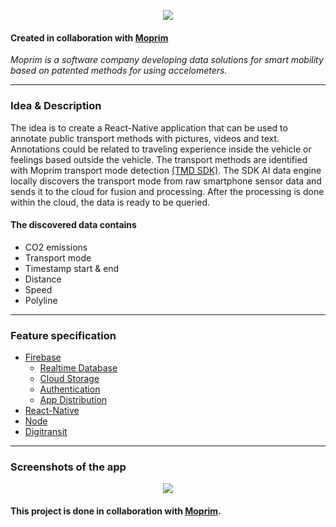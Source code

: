 <p align="center">
  <img src="https://user-images.githubusercontent.com/45162563/101350811-51978100-3898-11eb-9a97-8fa9117c67f8.png"/>
</p>

#### Created in collaboration with [Moprim](https://www.moprim.com/about-us/)
<i> Moprim is a software company developing data solutions for smart mobility based on patented methods for using accelometers.</i>

---

### Idea & Description

The idea is to create a React-Native application that can be used to annotate public transport methods with pictures, videos and text. Annotations could be related to traveling experience inside the vehicle or feelings based outside the vehicle. The transport methods are identified with Moprim transport mode detection [(TMD SDK)](https://www.moprim.com/products/). The SDK AI data engine locally discovers the transport mode from raw smartphone sensor data and sends it to the cloud for fusion and processing. After the processing is done within the cloud, the data is ready to be queried.
#### The discovered data contains
* CO2 emissions
* Transport mode
* Timestamp start & end
* Distance
* Speed
* Polyline

---

### Feature specification
* [Firebase](https://firebase.google.com/)
  * [Realtime Database](https://firebase.google.com/docs/database)
  * [Cloud Storage](https://firebase.google.com/docs/storage)
  * [Authentication](https://firebase.google.com/docs/auth)
  * [App Distribution](https://firebase.google.com/docs/app-distribution)
* [React-Native](https://reactnative.dev/)
* [Node](https://nodejs.org/en/)
* [Digitransit](https://digitransit.fi/)

---

### Screenshots of the app
<p align="center">
  <img src="https://user-images.githubusercontent.com/45162563/101624623-da422880-3a22-11eb-9fbe-c900f960eca3.jpg"/>
</p>

#### This project is done in collaboration with [Moprim](https://www.moprim.com/).
